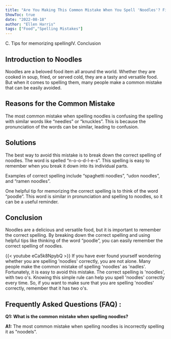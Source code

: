 ```yaml
---
title: "Are You Making This Common Mistake When You Spell 'Noodles'? Find Out Now!"
ShowToc: true 
date: "2022-08-18"
author: "Ellen Harris" 
tags: ["Food","Spelling Mistakes"]
---
```

C. Tips for memorizing spellingIV. Conclusion

## Introduction to Noodles 

Noodles are a beloved food item all around the world. Whether they are cooked in soup, fried, or served cold, they are a tasty and versatile food. But when it comes to spelling them, many people make a common mistake that can be easily avoided. 

## Reasons for the Common Mistake 

The most common mistake when spelling noodles is confusing the spelling with similar words like “needles” or “knuckles”. This is because the pronunciation of the words can be similar, leading to confusion. 

## Solutions 

The best way to avoid this mistake is to break down the correct spelling of noodles. The word is spelled “n-o-o-d-l-e-s”. This spelling is easy to remember when you break it down into its individual parts. 

Examples of correct spelling include “spaghetti noodles”, “udon noodles”, and “ramen noodles”. 

One helpful tip for memorizing the correct spelling is to think of the word “poodle”. This word is similar in pronunciation and spelling to noodles, so it can be a useful reminder. 

## Conclusion 

Noodles are a delicious and versatile food, but it is important to remember the correct spelling. By breaking down the correct spelling and using helpful tips like thinking of the word “poodle”, you can easily remember the correct spelling of noodles.

{{< youtube eCa5k8NpybQ >}} 
If you have ever found yourself wondering whether you are spelling 'noodles' correctly, you are not alone. Many people make the common mistake of spelling 'noodles' as 'nadles'. Fortunately, it is easy to avoid this mistake. The correct spelling is 'noodles', with two o's. Knowing this simple rule can help you spell 'noodles' correctly every time. So, if you want to make sure that you are spelling 'noodles' correctly, remember that it has two o's.

## Frequently Asked Questions (FAQ) :
**Q1: What is the common mistake when spelling noodles?**

**A1:** The most common mistake when spelling noodles is incorrectly spelling it as "noodels".





